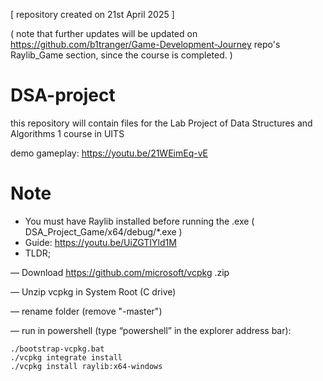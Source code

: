 [ repository created on 21st April 2025 ]

( note that further updates will be updated on https://github.com/b1tranger/Game-Development-Journey repo's Raylib_Game section, since the course is completed. )

# DSA-project
this repository will contain files for the Lab Project of Data Structures and Algorithms 1 course in UITS

demo gameplay: https://youtu.be/21WEimEq-vE

# Note
- You must have Raylib installed before running the .exe ( DSA_Project_Game/x64/debug/*.exe )
- Guide: https://youtu.be/UiZGTIYld1M
- TLDR;

— Download https://github.com/microsoft/vcpkg .zip

— Unzip vcpkg in System Root (C drive)

— rename folder (remove "-master")

— run in powershell (type “powershell” in the explorer address bar):

	./bootstrap-vcpkg.bat
	./vcpkg integrate install
	./vcpkg install raylib:x64-windows

